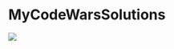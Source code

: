 # MyCodeWarsSolutions
[![](https://www.codewars.com/users/Dimitrius1011/badges/large)](https://www.codewars.com/users/Dimitrius1011/badges/large)
